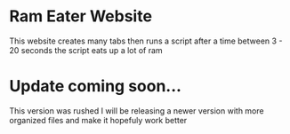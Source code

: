 # Ram Eater Website

This website creates many tabs then runs a script after a time between 3 - 20 seconds the script eats up a lot of ram

# Update coming soon...

This version was rushed I will be releasing a newer version with more organized files and make it hopefuly work better
